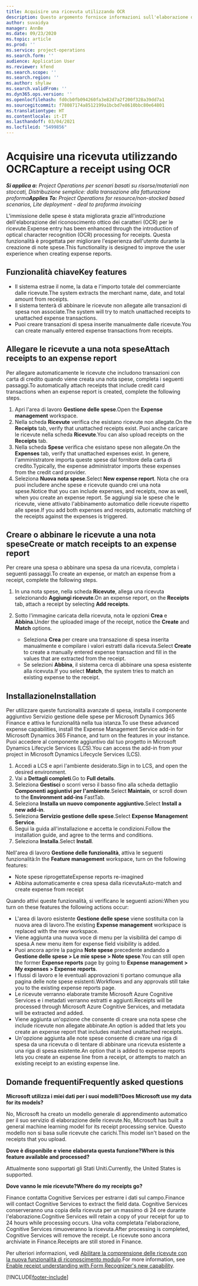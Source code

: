 ```yaml
---
title: Acquisire una ricevuta utilizzando OCR
description: Questo argomento fornisce informazioni sull'elaborazione del riconoscimento ottico dei caratteri (OCR) per le ricevute.
author: suvaidya
manager: AnnBe
ms.date: 09/23/2020
ms.topic: article
ms.prod: ''
ms.service: project-operations
ms.search.form: ''
audience: Application User
ms.reviewer: kfend
ms.search.scope: ''
ms.search.region: ''
ms.author: shylaw
ms.search.validFrom: ''
ms.dyn365.ops.version: ''
ms.openlocfilehash: fd0cb0fb094260fa3e82d7a2f200f328a39dd7a1
ms.sourcegitcommit: f78087174a8512199a1bcbd7e8610bbc80e64801
ms.translationtype: HT
ms.contentlocale: it-IT
ms.lasthandoff: 03/04/2021
ms.locfileid: "5499856"
---
```

# <a name="capture-a-receipt-using-ocr"></a><span data-ttu-id="c38c1-103">Acquisire una ricevuta utilizzando OCR</span><span class="sxs-lookup"><span data-stu-id="c38c1-103">Capture a receipt using OCR</span></span>

<span data-ttu-id="c38c1-104">_**Si applica a:** Project Operations per scenari basati su risorse/materiali non stoccati, Distribuzione semplice: dalla transazione alla fatturazione proforma_</span><span class="sxs-lookup"><span data-stu-id="c38c1-104">_**Applies To:** Project Operations for resource/non-stocked based scenarios, Lite deployment - deal to proforma invoicing_</span></span>

<span data-ttu-id="c38c1-105">L'immissione delle spese è stata migliorata grazie all'introduzione dell'elaborazione del riconoscimento ottico dei caratteri (OCR) per le ricevute.</span><span class="sxs-lookup"><span data-stu-id="c38c1-105">Expense entry has been enhanced through the introduction of optical character recognition (OCR) processing for receipts.</span></span> <span data-ttu-id="c38c1-106">Questa funzionalità è progettata per migliorare l'esperienza dell'utente durante la creazione di note spese.</span><span class="sxs-lookup"><span data-stu-id="c38c1-106">This functionality is designed to improve the user experience when creating expense reports.</span></span>

## <a name="key-features"></a><span data-ttu-id="c38c1-107">Funzionalità chiave</span><span class="sxs-lookup"><span data-stu-id="c38c1-107">Key features</span></span>

- <span data-ttu-id="c38c1-108">Il sistema estrae il nome, la data e l'importo totale del commerciante dalle ricevute.</span><span class="sxs-lookup"><span data-stu-id="c38c1-108">The system extracts the merchant name, date, and total amount from receipts.</span></span>
- <span data-ttu-id="c38c1-109">Il sistema tenterà di abbinare le ricevute non allegate alle transazioni di spesa non associate.</span><span class="sxs-lookup"><span data-stu-id="c38c1-109">The system will try to match unattached receipts to unattached expense transactions.</span></span>
- <span data-ttu-id="c38c1-110">Puoi creare transazioni di spesa inserite manualmente dalle ricevute.</span><span class="sxs-lookup"><span data-stu-id="c38c1-110">You can create manually entered expense transactions from receipts.</span></span>

## <a name="attach-receipts-to-an-expense-report"></a><span data-ttu-id="c38c1-111">Allegare le ricevute a una nota spese</span><span class="sxs-lookup"><span data-stu-id="c38c1-111">Attach receipts to an expense report</span></span>

<span data-ttu-id="c38c1-112">Per allegare automaticamente le ricevute che includono transazioni con carta di credito quando viene creata una nota spese, completa i seguenti passaggi.</span><span class="sxs-lookup"><span data-stu-id="c38c1-112">To automatically attach receipts that include credit card transactions when an expense report is created, complete the following steps.</span></span>

  1. <span data-ttu-id="c38c1-113">Apri l'area di lavoro **Gestione delle spese**.</span><span class="sxs-lookup"><span data-stu-id="c38c1-113">Open the **Expense management** workspace.</span></span>
  2. <span data-ttu-id="c38c1-114">Nella scheda **Ricevute** verifica che esistano ricevute non allegate.</span><span class="sxs-lookup"><span data-stu-id="c38c1-114">On the **Receipts** tab, verify that unattached receipts exist.</span></span> <span data-ttu-id="c38c1-115">Puoi anche caricare le ricevute nella scheda **Ricevute**.</span><span class="sxs-lookup"><span data-stu-id="c38c1-115">You can also upload receipts on the **Receipts** tab.</span></span>
  3. <span data-ttu-id="c38c1-116">Nella scheda **Spese** verifica che esistano spese non allegate.</span><span class="sxs-lookup"><span data-stu-id="c38c1-116">On the **Expenses** tab, verify that unattached expenses exist.</span></span> <span data-ttu-id="c38c1-117">In genere, l'amministratore importa queste spese dal fornitore della carta di credito.</span><span class="sxs-lookup"><span data-stu-id="c38c1-117">Typically, the expense administrator imports these expenses from the credit card provider.</span></span>
  4. <span data-ttu-id="c38c1-118">Seleziona **Nuova nota spese**.</span><span class="sxs-lookup"><span data-stu-id="c38c1-118">Select **New expense report**.</span></span> <span data-ttu-id="c38c1-119">Nota che ora puoi includere anche spese e ricevute quando crei una nota spese.</span><span class="sxs-lookup"><span data-stu-id="c38c1-119">Notice that you can include expenses, and receipts, now as well, when you create an expense report.</span></span> <span data-ttu-id="c38c1-120">Se aggiungi sia le spese che le ricevute, viene attivato l'abbinamento automatico delle ricevute rispetto alle spese.</span><span class="sxs-lookup"><span data-stu-id="c38c1-120">If you add both expenses and receipts, automatic matching of the receipts against the expenses is triggered.</span></span>

## <a name="create-or-match-receipts-to-an-expense-report"></a><span data-ttu-id="c38c1-121">Creare o abbinare le ricevute a una nota spese</span><span class="sxs-lookup"><span data-stu-id="c38c1-121">Create or match receipts to an expense report</span></span>
<span data-ttu-id="c38c1-122">Per creare una spesa o abbinare una spesa da una ricevuta, completa i seguenti passaggi.</span><span class="sxs-lookup"><span data-stu-id="c38c1-122">To create an expense, or match an expense from a receipt, complete the following steps.</span></span>

  1. <span data-ttu-id="c38c1-123">In una nota spese, nella scheda **Ricevute**, allega una ricevuta selezionando **Aggiungi ricevute**.</span><span class="sxs-lookup"><span data-stu-id="c38c1-123">On an expense report, on the **Receipts** tab, attach a receipt by selecting **Add receipts**.</span></span>
  2. <span data-ttu-id="c38c1-124">Sotto l'immagine caricata della ricevuta, nota le opzioni **Crea** e **Abbina**.</span><span class="sxs-lookup"><span data-stu-id="c38c1-124">Under the uploaded image of the receipt, notice the **Create** and **Match** options.</span></span>

      - <span data-ttu-id="c38c1-125">Seleziona **Crea** per creare una transazione di spesa inserita manualmente e compilare i valori estratti dalla ricevuta.</span><span class="sxs-lookup"><span data-stu-id="c38c1-125">Select **Create** to create a manually entered expense transaction and fill in the values that are extracted from the receipt.</span></span>
      - <span data-ttu-id="c38c1-126">Se selezioni **Abbina**, il sistema cerca di abbinare una spesa esistente alla ricevuta.</span><span class="sxs-lookup"><span data-stu-id="c38c1-126">If you select **Match**, the system tries to match an existing expense to the receipt.</span></span>

## <a name="installation"></a><span data-ttu-id="c38c1-127">Installazione</span><span class="sxs-lookup"><span data-stu-id="c38c1-127">Installation</span></span>

<span data-ttu-id="c38c1-128">Per utilizzare queste funzionalità avanzate di spesa, installa il componente aggiuntivo Servizio gestione delle spese per Microsoft Dynamics 365 Finance e attiva le funzionalità nella tua istanza.</span><span class="sxs-lookup"><span data-stu-id="c38c1-128">To use these advanced expense capabilities, install the Expense Management Service add-in for Microsoft Dynamics 365 Finance, and turn on the features in your instance.</span></span> <span data-ttu-id="c38c1-129">Puoi accedere al componente aggiuntivo dal tuo progetto in Microsoft Dynamics Lifecycle Services (LCS).</span><span class="sxs-lookup"><span data-stu-id="c38c1-129">You can access the add-in from your project in Microsoft Dynamics Lifecycle Services (LCS).</span></span>

1. <span data-ttu-id="c38c1-130">Accedi a LCS e apri l'ambiente desiderato.</span><span class="sxs-lookup"><span data-stu-id="c38c1-130">Sign in to LCS, and open the desired environment.</span></span>
2. <span data-ttu-id="c38c1-131">Vai a **Dettagli completi**.</span><span class="sxs-lookup"><span data-stu-id="c38c1-131">Go to **Full details**.</span></span>
3. <span data-ttu-id="c38c1-132">Seleziona **Gestisci** o scorri verso il basso fino alla scheda dettaglio **Componenti aggiuntivi per l'ambiente**.</span><span class="sxs-lookup"><span data-stu-id="c38c1-132">Select **Maintain**, or scroll down to the **Environment add-ins** FastTab.</span></span>
4. <span data-ttu-id="c38c1-133">Seleziona **Installa un nuovo componente aggiuntivo**.</span><span class="sxs-lookup"><span data-stu-id="c38c1-133">Select **Install a new add-in**.</span></span>
5. <span data-ttu-id="c38c1-134">Seleziona **Servizio gestione delle spese**.</span><span class="sxs-lookup"><span data-stu-id="c38c1-134">Select **Expense Management Service**.</span></span>
6. <span data-ttu-id="c38c1-135">Segui la guida all'installazione e accetta le condizioni.</span><span class="sxs-lookup"><span data-stu-id="c38c1-135">Follow the installation guide, and agree to the terms and conditions.</span></span>
7. <span data-ttu-id="c38c1-136">Seleziona **Installa**.</span><span class="sxs-lookup"><span data-stu-id="c38c1-136">Select **Install**.</span></span>

<span data-ttu-id="c38c1-137">Nell'area di lavoro **Gestione delle funzionalità**, attiva le seguenti funzionalità:</span><span class="sxs-lookup"><span data-stu-id="c38c1-137">In the **Feature management** workspace, turn on the following features:</span></span>

- <span data-ttu-id="c38c1-138">Note spese riprogettate</span><span class="sxs-lookup"><span data-stu-id="c38c1-138">Expense reports re-imagined</span></span>
- <span data-ttu-id="c38c1-139">Abbina automaticamente e crea spesa dalla ricevuta</span><span class="sxs-lookup"><span data-stu-id="c38c1-139">Auto-match and create expense from receipt</span></span>

<span data-ttu-id="c38c1-140">Quando attivi queste funzionalità, si verificano le seguenti azioni:</span><span class="sxs-lookup"><span data-stu-id="c38c1-140">When you turn on these features the following actions occur:</span></span>

- <span data-ttu-id="c38c1-141">L'area di lavoro esistente **Gestione delle spese** viene sostituita con la nuova area di lavoro.</span><span class="sxs-lookup"><span data-stu-id="c38c1-141">The existing **Expense management** workspace is replaced with the new workspace.</span></span>
- <span data-ttu-id="c38c1-142">Viene aggiunta una nuova voce di menu per la visibilità del campo di spesa.</span><span class="sxs-lookup"><span data-stu-id="c38c1-142">A new menu item for expense field visibility is added.</span></span>
- <span data-ttu-id="c38c1-143">Puoi ancora aprire la pagina **Note spese** precedente andando a **Gestione delle spese > Le mie spese > Note spese**.</span><span class="sxs-lookup"><span data-stu-id="c38c1-143">You can still open the former **Expense reports** page by going to **Expense management > My expenses > Expense reports**.</span></span>
- <span data-ttu-id="c38c1-144">I flussi di lavoro e le eventuali approvazioni ti portano comunque alla pagina delle note spese esistenti.</span><span class="sxs-lookup"><span data-stu-id="c38c1-144">Workflows and any approvals still take you to the existing expense reports page.</span></span>
- <span data-ttu-id="c38c1-145">Le ricevute verranno elaborate tramite Microsoft Azure Cognitive Services e i metadati verranno estratti e aggiunti.</span><span class="sxs-lookup"><span data-stu-id="c38c1-145">Receipts will be processed through Microsoft Azure Cognitive Services, and metadata will be extracted and added.</span></span>
- <span data-ttu-id="c38c1-146">Viene aggiunta un'opzione che consente di creare una nota spese che include ricevute non allegate abbinate.</span><span class="sxs-lookup"><span data-stu-id="c38c1-146">An option is added that lets you create an expense report that includes matched unattached receipts.</span></span>
- <span data-ttu-id="c38c1-147">Un'opzione aggiunta alle note spese consente di creare una riga di spesa da una ricevuta o di tentare di abbinare una ricevuta esistente a una riga di spesa esistente.</span><span class="sxs-lookup"><span data-stu-id="c38c1-147">An option that is added to expense reports lets you create an expense line from a receipt, or attempts to match an existing receipt to an existing expense line.</span></span>

## <a name="frequently-asked-questions"></a><span data-ttu-id="c38c1-148">Domande frequenti</span><span class="sxs-lookup"><span data-stu-id="c38c1-148">Frequently asked questions</span></span>

<span data-ttu-id="c38c1-149">**Microsoft utilizza i miei dati per i suoi modelli?**</span><span class="sxs-lookup"><span data-stu-id="c38c1-149">**Does Microsoft use my data for its models?**</span></span>

<span data-ttu-id="c38c1-150">No, Microsoft ha creato un modello generale di apprendimento automatico per il suo servizio di elaborazione delle ricevute.</span><span class="sxs-lookup"><span data-stu-id="c38c1-150">No, Microsoft has built a general machine learning model for its receipt processing service.</span></span> <span data-ttu-id="c38c1-151">Questo modello non si basa sulle ricevute che carichi.</span><span class="sxs-lookup"><span data-stu-id="c38c1-151">This model isn't based on the receipts that you upload.</span></span>

<span data-ttu-id="c38c1-152">**Dove è disponibile e viene elaborata questa funzione?**</span><span class="sxs-lookup"><span data-stu-id="c38c1-152">**Where is this feature available and processed?**</span></span>

<span data-ttu-id="c38c1-153">Attualmente sono supportati gli Stati Uniti.</span><span class="sxs-lookup"><span data-stu-id="c38c1-153">Currently, the United States is supported.</span></span>

<span data-ttu-id="c38c1-154">**Dove vanno le mie ricevute?**</span><span class="sxs-lookup"><span data-stu-id="c38c1-154">**Where do my receipts go?**</span></span>

<span data-ttu-id="c38c1-155">Finance contatta Cognitive Services per estrarre i dati sul campo.</span><span class="sxs-lookup"><span data-stu-id="c38c1-155">Finance will contact Cognitive Services to extract the field data.</span></span> <span data-ttu-id="c38c1-156">Cognitive Services conserveranno una copia della ricevuta per un massimo di 24 ore durante l'elaborazione.</span><span class="sxs-lookup"><span data-stu-id="c38c1-156">Cognitive Services will retain a copy of your receipt for up to 24 hours while processing occurs.</span></span> <span data-ttu-id="c38c1-157">Una volta completata l'elaborazione, Cognitive Services rimuoveranno la ricevuta.</span><span class="sxs-lookup"><span data-stu-id="c38c1-157">After processing is completed, Cognitive Services will remove the receipt.</span></span> <span data-ttu-id="c38c1-158">Le ricevute sono ancora archiviate in Finance.</span><span class="sxs-lookup"><span data-stu-id="c38c1-158">Receipts are still stored in Finance.</span></span>

<span data-ttu-id="c38c1-159">Per ulteriori informazioni, vedi [Abilitare la comprensione delle ricevute con la nuova funzionalità di riconoscimento modulo](https://azure.microsoft.com/blog/enable-receipt-understanding-with-form-recognizer-s-new-capability/).</span><span class="sxs-lookup"><span data-stu-id="c38c1-159">For more information, see [Enable receipt understanding with Form Recognizer's new capability](https://azure.microsoft.com/blog/enable-receipt-understanding-with-form-recognizer-s-new-capability/).</span></span>


[!INCLUDE[footer-include](../includes/footer-banner.md)]
